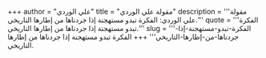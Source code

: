 +++
author = "علي الوردي"
title = "مقولة علي الوردي"
description = '''مقولة علي الوردي: الفكرة تبدو مستهجنة إذا جردناها من إطارها التاريخي.'''
quote = '''الفكرة تبدو مستهجنة إذا جردناها من إطارها التاريخي.'''
slug = '''الفكرة-تبدو-مستهجنة-إذا-جردناها-من-إطارها-التاريخي'''
+++
الفكرة تبدو مستهجنة إذا جردناها من إطارها التاريخي.
